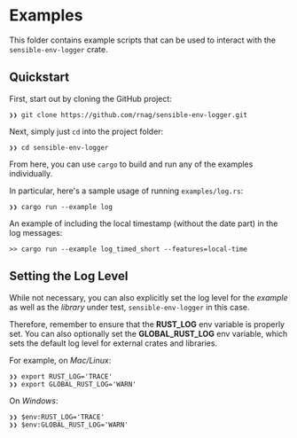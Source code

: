 # Examples

This folder contains example scripts that can be used to interact with
the `sensible-env-logger` crate.

## Quickstart

First, start out by cloning the GitHub project:

```shell
❯❯ git clone https://github.com/rnag/sensible-env-logger.git
```

Next, simply just `cd` into the project folder:

```shell
❯❯ cd sensible-env-logger
```

From here, you can use `cargo` to build and run
any of the examples individually.

In particular, here's a sample usage of running `examples/log.rs`:

```shell
❯❯ cargo run --example log
```

An example of including the local timestamp (without the date part) in the log
messages:

```shell
>> cargo run --example log_timed_short --features=local-time
```

## Setting the Log Level

While not necessary, you can also explicitly set the log level for the *example*
as well as the *library* under test, `sensible-env-logger` in this case.

Therefore, remember to ensure that the **RUST_LOG** env variable
is properly set. You can also optionally set the **GLOBAL_RUST_LOG** env
variable, which sets the default log level for external crates and libraries.

For example, on *Mac/Linux*:

```shell
❯❯ export RUST_LOG='TRACE'
❯❯ export GLOBAL_RUST_LOG='WARN'
```

On *Windows*:

```shell
❯❯ $env:RUST_LOG='TRACE'
❯❯ $env:GLOBAL_RUST_LOG='WARN'
```
